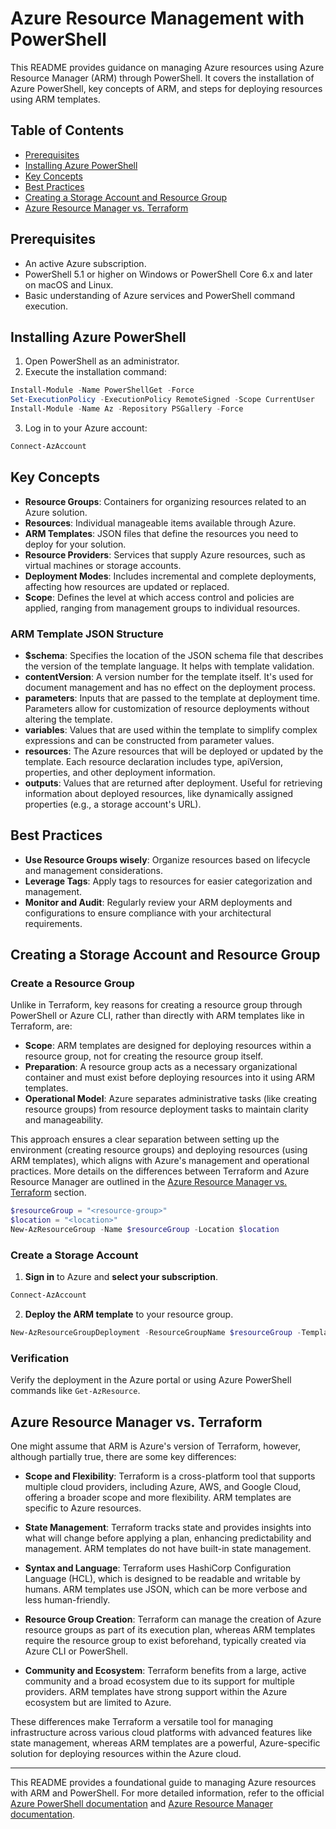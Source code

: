 # Azure Resource Management with PowerShell

This README provides guidance on managing Azure resources using Azure Resource Manager (ARM) through PowerShell. It covers the installation of Azure PowerShell, key concepts of ARM, and steps for deploying resources using ARM templates.

## Table of Contents

- [Prerequisites](#prerequisites)
- [Installing Azure PowerShell](#installing-azure-powershell)
- [Key Concepts](#key-concepts)
- [Best Practices](#best-practices)
- [Creating a Storage Account and Resource Group](#creating-a-storage-account-and-resource-group)
- [Azure Resource Manager vs. Terraform](#azure-resource-manager-vs-terraform)


## Prerequisites

- An active Azure subscription.
- PowerShell 5.1 or higher on Windows or PowerShell Core 6.x and later on macOS and Linux.
- Basic understanding of Azure services and PowerShell command execution.

## Installing Azure PowerShell

1. Open PowerShell as an administrator.
2. Execute the installation command:

```powershell
Install-Module -Name PowerShellGet -Force
Set-ExecutionPolicy -ExecutionPolicy RemoteSigned -Scope CurrentUser
Install-Module -Name Az -Repository PSGallery -Force
```

3. Log in to your Azure account:

```powershell
Connect-AzAccount
```

## Key Concepts

- **Resource Groups**: Containers for organizing resources related to an Azure solution.
- **Resources**: Individual manageable items available through Azure.
- **ARM Templates**: JSON files that define the resources you need to deploy for your solution.
- **Resource Providers**: Services that supply Azure resources, such as virtual machines or storage accounts.
- **Deployment Modes**: Includes incremental and complete deployments, affecting how resources are updated or replaced.
- **Scope**: Defines the level at which access control and policies are applied, ranging from management groups to individual resources.

### ARM Template JSON Structure

- **$schema**: Specifies the location of the JSON schema file that describes the version of the template language. It helps with template validation.
- **contentVersion**: A version number for the template itself. It's used for document management and has no effect on the deployment process.
- **parameters**: Inputs that are passed to the template at deployment time. Parameters allow for customization of resource deployments without altering the template.
- **variables**: Values that are used within the template to simplify complex expressions and can be constructed from parameter values.
- **resources**: The Azure resources that will be deployed or updated by the template. Each resource declaration includes type, apiVersion, properties, and other deployment information.
- **outputs**: Values that are returned after deployment. Useful for retrieving information about deployed resources, like dynamically assigned properties (e.g., a storage account's URL).

## Best Practices

- **Use Resource Groups wisely**: Organize resources based on lifecycle and management considerations.
- **Leverage Tags**: Apply tags to resources for easier categorization and management.
- **Monitor and Audit**: Regularly review your ARM deployments and configurations to ensure compliance with your architectural requirements.

## Creating a Storage Account and Resource Group

### Create a Resource Group

Unlike in Terraform, key reasons for creating a resource group through PowerShell or Azure CLI, rather than directly with ARM templates like in Terraform, are:

- **Scope**: ARM templates are designed for deploying resources within a resource group, not for creating the resource group itself.
- **Preparation**: A resource group acts as a necessary organizational container and must exist before deploying resources into it using ARM templates.
- **Operational Model**: Azure separates administrative tasks (like creating resource groups) from resource deployment tasks to maintain clarity and manageability.

This approach ensures a clear separation between setting up the environment (creating resource groups) and deploying resources (using ARM templates), which aligns with Azure's management and operational practices. More details on the differences between Terraform and Azure Resource Manager are outlined in the [Azure Resource Manager vs. Terraform](a) section.

```powershell
$resourceGroup = "<resource-group>"
$location = "<location>"
New-AzResourceGroup -Name $resourceGroup -Location $location
```

### Create a Storage Account

1. **Sign in** to Azure and **select your subscription**.

```powershell
Connect-AzAccount
```

2. **Deploy the ARM template** to your resource group.

```powershell
New-AzResourceGroupDeployment -ResourceGroupName $resourceGroup -TemplateFile ".\azure-arm\azuredeploy.json" -TemplateParameterFile ".\azure-arm\azuredeploy.parameters.json"
```

### Verification

Verify the deployment in the Azure portal or using Azure PowerShell commands like `Get-AzResource`.

## Azure Resource Manager vs. Terraform

One might assume that ARM is Azure's version of Terraform, however, although partially true, there are some key differences:

- **Scope and Flexibility**: Terraform is a cross-platform tool that supports multiple cloud providers, including Azure, AWS, and Google Cloud, offering a broader scope and more flexibility. ARM templates are specific to Azure resources.

- **State Management**: Terraform tracks state and provides insights into what will change before applying a plan, enhancing predictability and management. ARM templates do not have built-in state management.

- **Syntax and Language**: Terraform uses HashiCorp Configuration Language (HCL), which is designed to be readable and writable by humans. ARM templates use JSON, which can be more verbose and less human-friendly.

- **Resource Group Creation**: Terraform can manage the creation of Azure resource groups as part of its execution plan, whereas ARM templates require the resource group to exist beforehand, typically created via Azure CLI or PowerShell.

- **Community and Ecosystem**: Terraform benefits from a large, active community and a broad ecosystem due to its support for multiple providers. ARM templates have strong support within the Azure ecosystem but are limited to Azure.

These differences make Terraform a versatile tool for managing infrastructure across various cloud platforms with advanced features like state management, whereas ARM templates are a powerful, Azure-specific solution for deploying resources within the Azure cloud.

---

This README provides a foundational guide to managing Azure resources with ARM and PowerShell. For more detailed information, refer to the official [Azure PowerShell documentation](https://docs.microsoft.com/en-us/powershell/azure/) and [Azure Resource Manager documentation](https://docs.microsoft.com/en-us/azure/azure-resource-manager/management/overview).